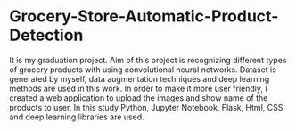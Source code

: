 # Grocery-Store-Automatic-Product-Detection
It is my graduation project. Aim of this project is recognizing different types of grocery products with using convolutional neural networks. Dataset is generated by myself, data augmentation techniques and deep learning methods are used in this work. In order to make it more user friendly, I created a web application to upload the images and show name of the products to user. In this study Python, Jupyter Notebook, Flask, Html, CSS and deep learning libraries are used.
